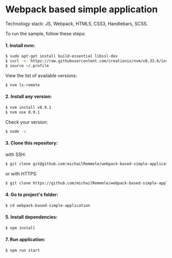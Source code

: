 # Webpack based simple application

Technology stack: JS, Webpack, HTML5, CSS3, Handlebars, SCSS.

To run the sample, follow these steps:

#### 1. Install nvm:

```sh
$ sudo apt-get install build-essential libssl-dev
$ curl -o- https://raw.githubusercontent.com/creationix/nvm/v0.33.6/install.sh | bash
$ source ~/.profile
```

View the list of available versions:

```sh
$ nvm ls-remote
```

#### 2. Install any version:

```sh
$ nvm install v8.9.1
$ nvm use 8.9.1
```

Check your version:

```sh
$ node -v
```

#### 3. Clone this repository:

with SSH:

```sh
$ git clone git@github.com:michailRemmele/webpack-based-simple-application.git
```

or with HTTPS:

```sh
$ git clone https://github.com/michailRemmele/webpack-based-simple-application.git
```

#### 4. Go to project's folder:

```sh
$ cd webpack-based-simple-application
```

#### 5. Install dependencies:

```sh
$ npm install
```

#### 7. Run application:

```sh
$ npm run start
```